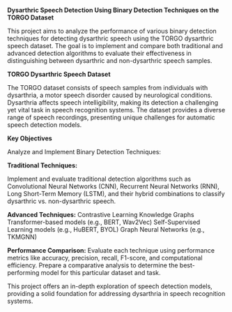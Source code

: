 **Dysarthric Speech Detection Using Binary Detection Techniques on the TORGO Dataset**

  This project aims to analyze the performance of various binary detection techniques for detecting dysarthric speech using the TORGO dysarthric speech dataset. The goal is to implement and compare both traditional and advanced detection algorithms to evaluate their effectiveness in distinguishing between dysarthric and non-dysarthric speech samples.

**TORGO Dysarthric Speech Dataset**

  The TORGO dataset consists of speech samples from individuals with dysarthria, a motor speech disorder caused by neurological conditions. Dysarthria affects speech intelligibility, making its detection a challenging yet vital task in speech recognition systems. The dataset provides a diverse range of speech recordings, presenting unique challenges for automatic speech detection models.

**Key Objectives**

Analyze and Implement Binary Detection Techniques:

**Traditional Techniques:** 

Implement and evaluate traditional detection algorithms such as Convolutional Neural Networks (CNN), Recurrent Neural Networks (RNN), Long Short-Term Memory (LSTM), and their hybrid combinations to classify dysarthric vs. non-dysarthric speech.

**Advanced Techniques:** 
    Contrastive Learning
    Knowledge Graphs
    Transformer-based models (e.g., BERT, Wav2Vec)
    Self-Supervised Learning models (e.g., HuBERT, BYOL)
    Graph Neural Networks (e.g., TKMGNN)
    
**Performance Comparison:**
Evaluate each technique using performance metrics like accuracy, precision, recall, F1-score, and computational efficiency.
Prepare a comparative analysis to determine the best-performing model for this particular dataset and task.

This project offers an in-depth exploration of speech detection models, providing a solid foundation for addressing dysarthria in speech recognition systems.
